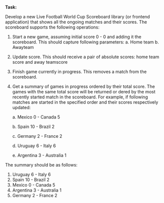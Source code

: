 **Task:**

Develop a new Live Football World Cup Scoreboard library (or frontend application) that shows all the ongoing matches and their scores.
The scoreboard supports the following operations:
1. Start a new game, assuming initial score 0 - 0 and adding it the scoreboard. This should capture following parameters:
   a. Home team
   b. Awayteam
2. Update score. This should receive a pair of absolute scores: home team score and away teamscore
3. Finish game currently in progress. This removes a match from the scoreboard.
4. Get a summary of games in progress ordered by their total score. The games with the same
   total score will be returned or dered by the most recently started match in the scoreboard.
   For example, if following matches are started in the specified order and their scores respectively updated:

   a. Mexico 0 - Canada 5

   b. Spain 10 - Brazil 2

   c. Germany 2 - France 2

   d. Uruguay 6 - Italy 6

   e. Argentina 3 - Australia 1

The summary should be as follows:
1. Uruguay 6 - Italy 6
2. Spain 10 - Brazil 2
3. Mexico 0 - Canada 5
4. Argentina 3 - Australia 1
5. Germany 2 - France 2